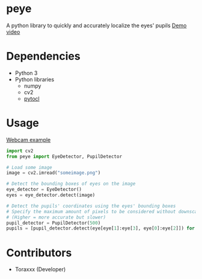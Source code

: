 # peye
A python library to quickly and accurately localize the eyes' pupils
[Demo video](https://www.youtube.com/watch?v=zMMMuSPQkhk)

# Dependencies
- Python 3
- Python libraries
  - numpy
  - cv2
  - [pytocl](https://github.com/ToraxXx/pytocl)
  
# Usage
[Webcam example](https://github.com/ToraxXx/peye/blob/master/examples/camera.py)

```python
import cv2
from peye import EyeDetector, PupilDetector

# Load some image
image = cv2.imread("someimage.png")

# Detect the bounding boxes of eyes on the image
eye_detector = EyeDetector()
eyes = eye_detector.detect(image)

# Detect the pupils' coordinates using the eyes' bounding boxes
# Specify the maximum amount of pixels to be considered without downscaling
# (Higher = more accurate but slower)
pupil_detector = PupilDetector(500)
pupils = [pupil_detector.detect(eye[eye[1]:eye[3], eye[0]:eye[2]]) for eye in eyes]
```

# Contributors
- Toraxxx (Developer)
